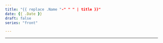 ```yaml
---
title: "{{ replace .Name "-" " " | title }}"
date: {{ .Date }}
draft: false
series: "front"

---
```


---
